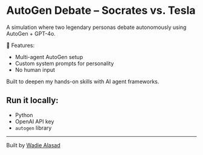 # AutoGen Debate – Socrates vs. Tesla

A simulation where two legendary personas debate autonomously using AutoGen + GPT-4o.

🧠 Features:
- Multi-agent AutoGen setup
- Custom system prompts for personality
- No human input

Built to deepen my hands-on skills with AI agent frameworks.

## Run it locally:
- Python
- OpenAI API key
- `autogen` library

---

Built by [Wadie Alasad](https://www.linkedin.com/in/wadi-al-asad-381504218/)

